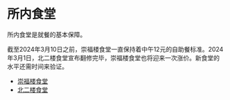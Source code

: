 # 所内食堂
所内食堂是就餐的基本保障。

截至2024年3月10日之前，崇福楼食堂一直保持着中午12元的自助餐标准。2024年3月1日，北二楼食堂宣布翻修完毕，崇福楼食堂也将迎来一次涨价。新食堂的水平还需时间来验证。

- [崇福楼食堂](/restaurant/所内食堂/崇福楼食堂)
- [北二楼食堂](/restaurant/所内食堂/北二楼食堂)
